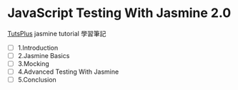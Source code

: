 # JavaScript Testing With Jasmine 2.0

[TutsPlus](https://code.tutsplus.com/courses/javascript-testing-with-jasmine-20) jasmine tutorial 學習筆記

- [ ] 1.Introduction
- [ ] 2.Jasmine Basics
- [ ] 3.Mocking
- [ ] 4.Advanced Testing With Jasmine
- [ ] 5.Conclusion
